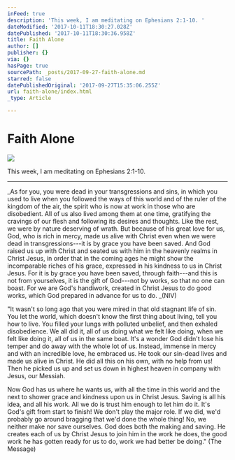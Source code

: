 ```yaml
---
inFeed: true
description: 'This week, I am meditating on Ephesians 2:1-10. '
dateModified: '2017-10-11T18:30:27.028Z'
datePublished: '2017-10-11T18:30:36.958Z'
title: Faith Alone
author: []
publisher: {}
via: {}
hasPage: true
sourcePath: _posts/2017-09-27-faith-alone.md
starred: false
datePublishedOriginal: '2017-09-27T15:35:06.255Z'
url: faith-alone/index.html
_type: Article

---
```

# Faith Alone
![](https://the-grid-user-content.s3-us-west-2.amazonaws.com/abc350e0-824a-4f5d-a77e-8c2967ba2144.jpg)

This week, I am meditating on Ephesians 2:1-10\. 

---

_As for you, you were dead in your transgressions and sins, in which you used to live when you followed the ways of this world and of the ruler of the kingdom of the air, the spirit who is now at work in those who are disobedient. All of us also lived among them at one time, gratifying the cravings of our flesh and following its desires and thoughts. Like the rest, we were by nature deserving of wrath. But because of his great love for us, God, who is rich in mercy, made us alive with Christ even when we were dead in transgressions---it is by grace you have been saved. And God raised us up with Christ and seated us with him in the heavenly realms in Christ Jesus, in order that in the coming ages he might show the incomparable riches of his grace, expressed in his kindness to us in Christ Jesus. For it is by grace you have been saved, through faith---and this is not from yourselves, it is the gift of God---not by works, so that no one can boast. For we are God's handiwork, created in Christ Jesus to do good works, which God prepared in advance for us to do. _(NIV)

"It wasn't so long ago that you were mired in that old stagnant life of sin. You let the world, which doesn't know the first thing about living, tell you how to live. You filled your lungs with polluted unbelief, and then exhaled disobedience. We all did it, all of us doing what we felt like doing, when we felt like doing it, all of us in the same boat. It's a wonder God didn't lose his temper and do away with the whole lot of us. Instead, immense in mercy and with an incredible love, he embraced us. He took our sin-dead lives and made us alive in Christ. He did all this on his own, with no help from us! Then he picked us up and set us down in highest heaven in company with Jesus, our Messiah.

Now God has us where he wants us, with all the time in this world and the next to shower grace and kindness upon us in Christ Jesus. Saving is all his idea, and all his work. All we do is trust him enough to let him do it. It's God's gift from start to finish! We don't play the major role. If we did, we'd probably go around bragging that we'd done the whole thing! No, we neither make nor save ourselves. God does both the making and saving. He creates each of us by Christ Jesus to join him in the work he does, the good work he has gotten ready for us to do, work we had better be doing." (The Message)